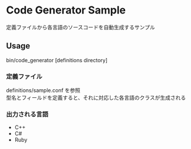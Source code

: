 # Code Generator Sample
定義ファイルから各言語のソースコードを自動生成するサンプル

## Usage
bin/code_generator [definitions directory]


### 定義ファイル
definitions/sample.conf を参照  
型名とフィールドを定義すると、それに対応した各言語のクラスが生成される

### 出力される言語
- C++
- C#
- Ruby
